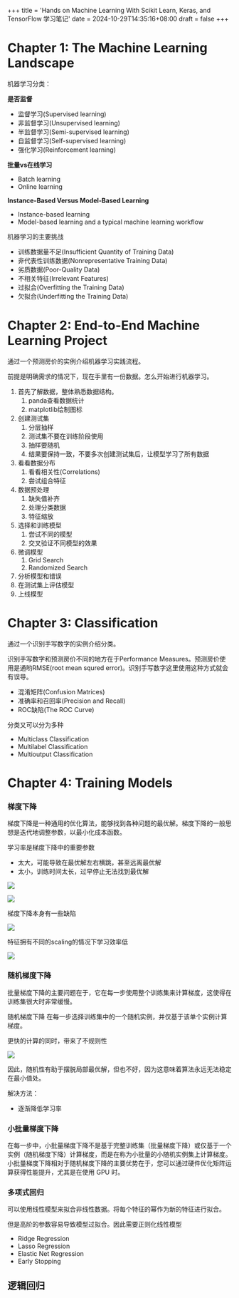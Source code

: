 +++
title = 'Hands on Machine Learning With Scikit Learn, Keras, and TensorFlow 学习笔记'
date = 2024-10-29T14:35:16+08:00
draft = false
+++

# Chapter 1: The Machine Learning Landscape

机器学习分类：

**是否监督**

* 监督学习(Supervised learning)
* 非监督学习(Unsupervised learning)
* 半监督学习(Semi-supervised learning)
* 自监督学习(Self-supervised learning)
* 强化学习(Reinforcement learning)


**批量vs在线学习**

* Batch learning
* Online learning


**Instance-Based Versus Model-Based Learning**

* Instance-based learning
* Model-based learning and a typical machine learning workflow
  

机器学习的主要挑战

* 训练数据量不足(Insufficient Quantity of Training Data)
* 非代表性训练数据(Nonrepresentative Training Data)
* 劣质数据(Poor-Quality Data)
* 不相关特征(Irrelevant Features)
* 过拟合(Overfitting the Training Data)
* 欠拟合(Underfitting the Training Data)


# Chapter 2: End-to-End Machine Learning Project

通过一个预测房价的实例介绍机器学习实践流程。

前提是明确需求的情况下，现在手里有一份数据。怎么开始进行机器学习。

1. 首先了解数据，整体熟悉数据结构。
   1. panda查看数据统计
   2. matplotlib绘制图标
2. 创建测试集
   1. 分层抽样
   2. 测试集不要在训练阶段使用
   3. 抽样要随机
   4. 结果要保持一致，不要多次创建测试集后，让模型学习了所有数据
3. 看看数据分布
   1. 看看相关性(Correlations)
   2. 尝试组合特征
4. 数据预处理
   1. 缺失值补齐
   2. 处理分类数据
   3. 特征缩放
5. 选择和训练模型
   1. 尝试不同的模型
   2. 交叉验证不同模型的效果
6. 微调模型
   1. Grid Search
   2. Randomized Search
7. 分析模型和错误
8. 在测试集上评估模型
9. 上线模型

# Chapter 3: Classification

通过一个识别手写数字的实例介绍分类。

识别手写数字和预测房价不同的地方在于Performance Measures。预测房价使用是通哟RMSE(root mean squred error)。识别手写数字这里使用这种方式就会有误导。

* 混淆矩阵(Confusion Matrices)
* 准确率和召回率(Precision and Recall)
* ROC缺陷(The ROC Curve)
  
分类又可以分为多种

* Multiclass Classification
* Multilabel Classification
* Multioutput Classification

# Chapter 4: Training Models

### 梯度下降

梯度下降是一种通用的优化算法，能够找到各种问题的最优解。梯度下降的一般思想是迭代地调整参数，以最小化成本函数。

学习率是梯度下降中的重要参数
* 太大，可能导致在最优解左右横跳，甚至远离最优解
* 太小，训练时间太长，过早停止无法找到最优解

![](/handsonml/learning_rate_small.png)

![](/handsonml/learning_rate_high.png)

梯度下降本身有一些缺陷

![](/handsonml/GD_pitfalls.png)

特征拥有不同的scaling的情况下学习效率低

![](/handsonml/GD_feature_rate.png)


### 随机梯度下降

批量梯度下降的主要问题在于，它在每一步使用整个训练集来计算梯度，这使得在训练集很大时非常缓慢。

随机梯度下降 在每一步选择训练集中的一个随机实例，并仅基于该单个实例计算梯度。

更快的计算的同时，带来了不规则性

![](/handsonml/stochastic_GD.png)

因此，随机性有助于摆脱局部最优解，但也不好，因为这意味着算法永远无法稳定在最小值处。

解决方法：
  * 逐渐降低学习率

### 小批量梯度下降

在每一步中，小批量梯度下降不是基于完整训练集（批量梯度下降）或仅基于一个实例（随机梯度下降）计算梯度，而是在称为小批量的小随机实例集上计算梯度。小批量梯度下降相对于随机梯度下降的主要优势在于，您可以通过硬件优化矩阵运算获得性能提升，尤其是在使用 GPU 时。

### 多项式回归

可以使用线性模型来拟合非线性数据。将每个特征的幂作为新的特征进行拟合。

但是高阶的参数容易导致模型过拟合。因此需要正则化线性模型

* Ridge Regression
* Lasso Regression
* Elastic Net Regression
* Early Stopping

## 逻辑回归

